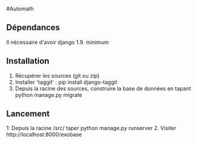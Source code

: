 #Automath

## Dépendances

Il nécessaire d'avoir django 1.9. minimum

## Installation

1. Récupérer les sources (git ou zip)
2. Installer 'taggit' : 
  pip install django-taggit
3. Depuis la racine des sources, construire la base de données en tapant
  python manage.py migrate

## Lancement

1: Depuis la racine /src/ taper
  python manage.py runserver
2. Visiter http://localhost:8000/exobase